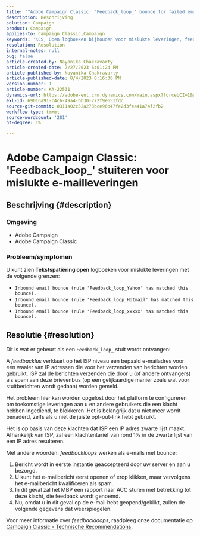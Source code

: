 ```yaml
---
title: '"Adobe Campaign Classic: "Feedback_loop_" bounce for failed email delivery"'
description: Beschrijving
solution: Campaign
product: Campaign
applies-to: Campaign Classic,Campaign
keywords: 'KCS, Open logboeken bijhouden voor mislukte leveringen, feedbacklus, inkomende e-mailstuit, ACC, '
resolution: Resolution
internal-notes: null
bug: false
article-created-by: Nayanika Chakravarty
article-created-date: 7/27/2023 6:01:24 PM
article-published-by: Nayanika Chakravarty
article-published-date: 8/4/2023 8:16:36 PM
version-number: 1
article-number: KA-22531
dynamics-url: https://adobe-ent.crm.dynamics.com/main.aspx?forceUCI=1&pagetype=entityrecord&etn=knowledgearticle&id=ede15597-a72c-ee11-bdf4-6045bd006149
exl-id: 69016a91-c4c6-49a4-bb30-772f9e651fdc
source-git-commit: 0311a02c52a273bce96b47fe2d3fea41a74f2fb2
workflow-type: tm+mt
source-wordcount: '281'
ht-degree: 1%

---
```


# Adobe Campaign Classic: &#39;Feedback_loop_&#39; stuiteren voor mislukte e-mailleveringen

## Beschrijving {#description}


### Omgeving

- Adobe Campaign
- Adobe Campaign Classic


### Probleem/symptomen

U kunt zien <b>Tekstspatiëring open</b> logboeken voor mislukte leveringen met de volgende grenzen:

- `Inbound email bounce (rule 'Feedback_loop_Yahoo' has matched this bounce).`
- `Inbound email bounce (rule 'Feedback_loop_Hotmail' has matched this bounce).`
- `Inbound email bounce (rule 'Feedback_loop_xxxxx' has matched this bounce).`



## Resolutie {#resolution}


Dit is wat er gebeurt als een `Feedback_loop_` stuit wordt ontvangen:

A *feedbacklus* verklaart op het ISP niveau een bepaald e-mailadres voor een waaier van IP adressen die voor het verzenden van berichten worden gebruikt. ISP zal de berichten verzenden die door u (of andere ontvangers) als spam aan deze brievenbus (op een gelijkaardige manier zoals wat voor stuitberichten wordt gedaan) worden gemeld.

Het probleem hier kan worden opgelost door het platform te configureren om toekomstige leveringen aan u en andere gebruikers die een klacht hebben ingediend, te blokkeren. Het is belangrijk dat u niet meer wordt benaderd, zelfs als u niet de juiste opt-out-link hebt gebruikt.

Het is op basis van deze klachten dat ISP een IP adres zwarte lijst maakt. Afhankelijk van ISP, zal een klachtentarief van rond 1% in de zwarte lijst van een IP adres resulteren.

Met andere woorden: *feedbackloops* werken als e-mails met bounce:

1. Bericht wordt in eerste instantie geaccepteerd door uw server en aan u bezorgd.
2. U kunt het e-mailbericht eerst openen of erop klikken, maar vervolgens het e-mailbericht kwalificeren als spam.
3. In dit geval zal het MBP een rapport naar ACC sturen met betrekking tot deze klacht, die feedback wordt genoemd.
4. Nu, omdat u in dit geval op de e-mail hebt geopend/geklikt, zullen de volgende gegevens dat weerspiegelen.


Voor meer informatie over *feedbackloops*, raadpleeg onze documentatie op [Campaign Classic - Technische Recommendations](https://experienceleague.adobe.com/docs/deliverability-learn/deliverability-best-practice-guide/additional-resources/campaign/acc-technical-recommendations.html?lang=en#feedback-loop-acc).
